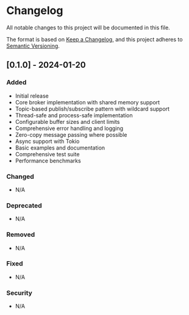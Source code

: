 # Changelog

All notable changes to this project will be documented in this file.

The format is based on [Keep a Changelog](https://keepachangelog.com/en/1.0.0/),
and this project adheres to [Semantic Versioning](https://semver.org/spec/v2.0.0.html).

## [0.1.0] - 2024-01-20

### Added
- Initial release
- Core broker implementation with shared memory support
- Topic-based publish/subscribe pattern with wildcard support
- Thread-safe and process-safe implementation
- Configurable buffer sizes and client limits
- Comprehensive error handling and logging
- Zero-copy message passing where possible
- Async support with Tokio
- Basic examples and documentation
- Comprehensive test suite
- Performance benchmarks

### Changed
- N/A

### Deprecated
- N/A

### Removed
- N/A

### Fixed
- N/A

### Security
- N/A 